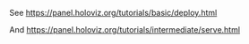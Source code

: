 See https://panel.holoviz.org/tutorials/basic/deploy.html

And https://panel.holoviz.org/tutorials/intermediate/serve.html